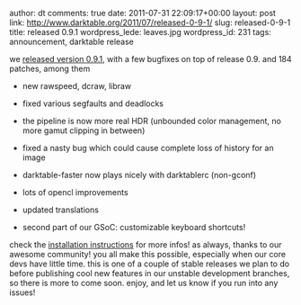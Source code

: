 author: dt
comments: true
date: 2011-07-31 22:09:17+00:00
layout: post
link: http://www.darktable.org/2011/07/released-0-9-1/
slug: released-0-9-1
title: released 0.9.1
wordpress_lede: leaves.jpg
wordpress_id: 231
tags: announcement, darktable release

we [released version 0.9.1](http://sourceforge.net/projects/darktable/files/darktable/0.9/darktable-0.9.1.tar.gz/download), with a few bugfixes on top of release 0.9. and 184 patches, among them



	
  * new rawspeed, dcraw, libraw

	
  * fixed various segfaults and deadlocks

	
  * the pipeline is now more real HDR (unbounded color management, no more gamut clipping in between)

	
  * fixed a nasty bug which could cause complete loss of history for an image

	
  * darktable-faster now plays nicely with darktablerc (non-gconf)

	
  * lots of opencl improvements

	
  * updated translations

	
  * second part of our GSoC: customizable keyboard shortcuts!


check the [installation instructions](http://www.darktable.org/install/) for more infos!
as always, thanks to our awesome community! you all make this possible, especially when our core devs have little time. this is one of a couple of stable releases we plan to do before publishing cool new features in our unstable development branches, so there is more to come soon.
enjoy, and let us know if you run into any issues!
